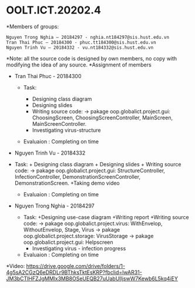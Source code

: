 # OOLT.ICT.20202.4
*Members of groups:

	Nguyen Trong Nghia – 20184297 - nghia.nt184297@sis.hust.edu.vn
	Tran Thai Phuc – 20184300 - phuc.tt184300@sis.hust.edu.vn
	Nguyen Trinh Vu – 20184332 - vu.nt184332@sis.hust.edu.vn



*Note: all the source code is designed by own members, no copy with modifying the idea of any source.
*Assignment of members

- Tran Thai Phuc - 20184300
	-  Task:
		+ Designing class diagram
		+ Designing slides
		+ Writing source code:
			→ pakage  oop.globalict.project.gui: ChoosingScreen, ChoosingScreenController, MainScreen, MainScreenController.
		+ Investigating virus-structure

	- Evaluaion : Completing on time

- Nguyen Trinh Vu - 20184332
- Task:
		+ Designing class diagram
		+ Designing slides
		+ Writing source code:
			→  pakage  oop.globalict.project.gui: StructureController, InfectionController, DemonstrationScreenController, DemonstrationScreen.
		+Taking demo video

	- Evaluaion : Completing on time

- Nguyen Trong Nghia - 20184297
	- Task:
		+Designing use-case diagram
		+Writing report
		+Writing source code:
			→ pakage  oop.globalict.project.virus: WithEnvelop, WithoutEnvelop, Stage, Virus
			→ pakage  oop.globalict.project.storage: VirusStorage
			→ pakage  oop.globalict.project.gui: Helpscreen
		+ Investigating virus - infection progress
	- Evaluaion : Completing on time

*Video: https://drive.google.com/drive/folders/1-4g5sA2CGzQ6eDRDLr9BThksTktEsKRP?fbclid=IwAR31-JM3bCTlHFZJgMMlx3MB8OSeUEQB27uUabUIljswW7Kewb6L5kq4iEY